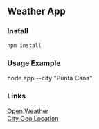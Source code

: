 ## Weather App

### Install 
``` Shell
npm install 
```

### Usage Example
node app --city "Punta Cana"



### Links
[Open Weather](https://openweathermap.org/api)  
[City Geo Location](https://rapidapi.com/dev132/api/city-geo-location-lookup/endpoints)
